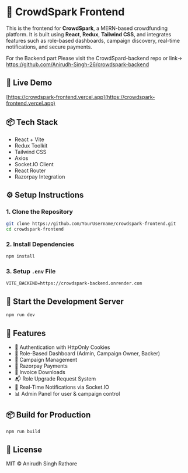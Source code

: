 # 🎨 CrowdSpark Frontend

This is the frontend for **CrowdSpark**, a MERN-based crowdfunding platform. It is built using **React**, **Redux**, **Tailwind CSS**, and integrates features such as role-based dashboards, campaign discovery, real-time notifications, and secure payments.

For the Backend part Please visit the CrowdSpard-backend repo or link-> https://github.com/Anirudh-Singh-26/crowdspark-backend

## 🔗 Live Demo

[https://crowdspark-frontend.vercel.app](https://crowdspark-frontend.vercel.app)

## 📦 Tech Stack

- React + Vite
- Redux Toolkit
- Tailwind CSS
- Axios
- Socket.IO Client
- React Router
- Razorpay Integration

## ⚙️ Setup Instructions

### 1. Clone the Repository

```bash
git clone https://github.com/YourUsername/crowdspark-frontend.git
cd crowdspark-frontend
```

### 2. Install Dependencies

```bash
npm install
```

### 3. Setup `.env` File

```env
VITE_BACKEND=https://crowdspark-backend.onrender.com
```

## 🚀 Start the Development Server

```bash
npm run dev
```

## 🌟 Features

- 🔐 Authentication with HttpOnly Cookies
- 🧠 Role-Based Dashboard (Admin, Campaign Owner, Backer)
- 📢 Campaign Management
- 💸 Razorpay Payments
- 📄 Invoice Downloads
- 📬 Role Upgrade Request System
- 🔔 Real-Time Notifications via Socket.IO
- 📊 Admin Panel for user & campaign control

## 📦 Build for Production

```bash
npm run build
```

## 📘 License

MIT © Anirudh Singh Rathore
